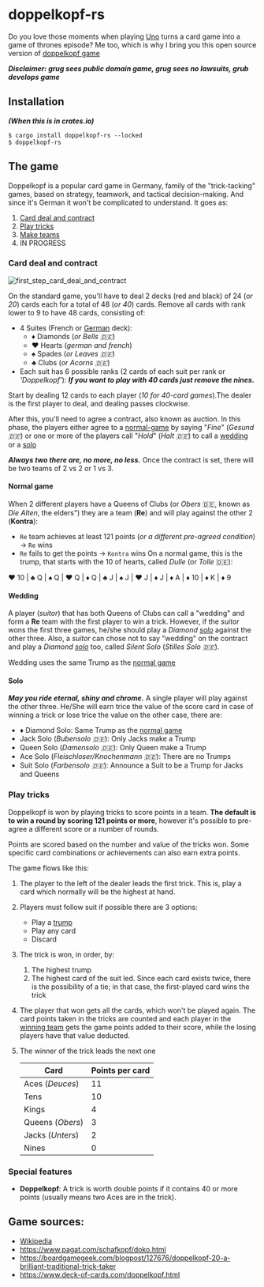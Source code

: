 # doppelkopf-rs

Do you love those moments when playing [Uno](https://www.letsplayuno.com/) turns a card game into a game of thrones episode?
Me too, which is why I bring you this open source version of [doppelkopf game](https://en.wikipedia.org/wiki/Doppelkopf) 

***Disclaimer: grug sees public domain game, grug sees no lawsuits, grub develops game***

## Installation

***(When this is in crates.io)***
```
$ cargo install doppelkopf-rs --locked
$ doppelkopf-rs
```

## The game

Doppelkopf is a popular card game in Germany, family of the "trick-tacking" games, based on strategy, teamwork, and tactical decision-making. And since it's German it won't be complicated to understand.
It goes as:
1. [Card deal and contract](#card-deal-and-contract)
1. [Play tricks](#play-tricks)
1. [Make teams](#make-teams)
1. IN PROGRESS


### Card deal and contract

![first_step_card_deal_and_contract](https://drive.google.com/uc?export=view&id=1zV2rW_a4iCs9uYO9FmfmYFaqUFYcwfPq)

On the standard game, you'll have to deal 2 decks (red and black) of 24 (*or 20*) cards each for a total of 48 (*or 40*) cards. Remove all cards with rank lower to 9 to have 48 cards, consisting of:
* 4 Suites (French or [German](https://en.wikipedia.org/wiki/German-suited_playing_cards) deck):
  * ♦ Diamonds (*or Bells 🇩🇪*)
  * ❤ Hearts (*german and french*)
  * ♠ Spades (*or Leaves 🇩🇪*)
  * ♣ Clubs (*or Acorns 🇩🇪*)
* Each suit has 6 possible ranks (2 cards of each suit per rank or *'Doppelkopf'*):
***If you want to play with 40 cards just remove the nines.***

Start by dealing 12 cards to each player (*10 for 40-card games*).The dealer is the first player to deal, and dealing passes clockwise.

After this, you'll need to agree a contract, also known as auction. In this phase, the players either agree to a [normal-game](#normal_game) by saying "*Fine*" (*Gesund 🇩🇪*) or one or more of the players call "*Hold*" (*Halt 🇩🇪*) to call a [wedding](#wedding) or a [solo](#solo)

***Always two there are, no more, no less.*** Once the contract is set, there will be two teams of 2 vs 2 or 1 vs 3.

#### Normal game

When 2 different players have a Queens of Clubs (or *Obers* 🇩🇪, known as *Die Alten*, the elders") they are a team (**Re**) and will play against the other 2 (**Kontra**):
* `Re` team achieves at least 121 points (*or a different pre-agreed condition*) -> `Re` wins
* `Re` fails to get the points -> `Kontra` wins
On a normal game, this is the trump, that starts with the 10 of hearts, called *Dulle* (or *Tolle* 🇩🇪):

❤️ 10 | ♣️ Q | ♠️ Q | ❤️ Q | ♦️ Q | ♣️ J | ♠️ J | ❤️ J | ♦️ J | ♦️ A | ♦️ 10 | ♦️ K | ♦️ 9

#### Wedding

A player (*suitor*) that has both Queens of Clubs can call a "wedding" and form a **Re** team with the first player to win a trick. However, if the *suitor* wons the first three games, he/she should play a *Diamond [solo](#solo)* against the other three. Also, a *suitor* can chose not to say "wedding" on the contract and play a *Diamond [solo](#solo)* too, called *Silent Solo* (*Stilles Solo 🇩🇪*).

Wedding uses the same Trump as the [normal game](#normal-game)

#### Solo

***May you ride eternal, shiny and chrome.*** A single player will play against the other three. He/She will earn trice the value of the score card in case of winning a trick or lose trice the value on the other case, there are:
* ♦ Diamond Solo: Same Trump as the [normal game](#normal-game)
* Jack Solo (*Bubensolo 🇩🇪*): Only Jacks make a Trump
* Queen Solo (*Damensolo 🇩🇪*): Only Queen make a Trump
* Ace Solo (*Fleischloser/Knochenmann 🇩🇪*): There are no Trumps
* Suit Solo (*Farbensolo 🇩🇪*): Announce a Suit to be a Trump for Jacks and Queens


### Play tricks

Doppelkopf is won by playing tricks to score points in a team. **The default is to win a round by scoring 121 points or more**, however it's possible to pre-agree a different score or a number of rounds.

Points are scored based on the number and value of the tricks won. Some specific card combinations or achievements can also earn extra points.

The game flows like this:

1. The player to the left of the dealer leads the first trick. This is, play a card which normally will be the highest at hand.
1. Players must follow suit if possible there are 3 options:
    * Play a [trump](#trumps)
    * Play any card
    * Discard 
1. The trick is won, in order, by:
    1. The highest trump 
    1. The highest card of the suit led. Since each card exists twice, there is the possibility of a tie; in that case, the first-played card wins the trick
1. The player that won gets all the cards, which won't be played again. The card points taken in the tricks are counted and each player in the [winning team](#form-teams) gets the game points added to their score, while the losing players have that value deducted.
1. The winner of the trick leads the next one 


    | Card | Points per card |
    |------|-----------------|
    | Aces (*Deuces*) | 11 |
    | Tens | 10 |
    | Kings | 4 |
    | Queens (*Obers*) | 3 |
    | Jacks (*Unters*) | 2 |
    | Nines | 0 |

### Special features

* **Doppelkopf**: A trick is worth double points if it contains 40 or more points (usually means two Aces are in the trick).

## Game sources:

* [Wikipedia](https://en.wikipedia.org/wiki/Doppelkopf)
* https://www.pagat.com/schafkopf/doko.html
* https://boardgamegeek.com/blogpost/127676/doppelkopf-20-a-brilliant-traditional-trick-taker
* https://www.deck-of-cards.com/doppelkopf.html
